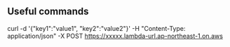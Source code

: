 ## Useful commands

curl -d '{"key1":"value1", "key2":"value2"}' -H "Content-Type: application/json" -X POST https://xxxxx.lambda-url.ap-northeast-1.on.aws